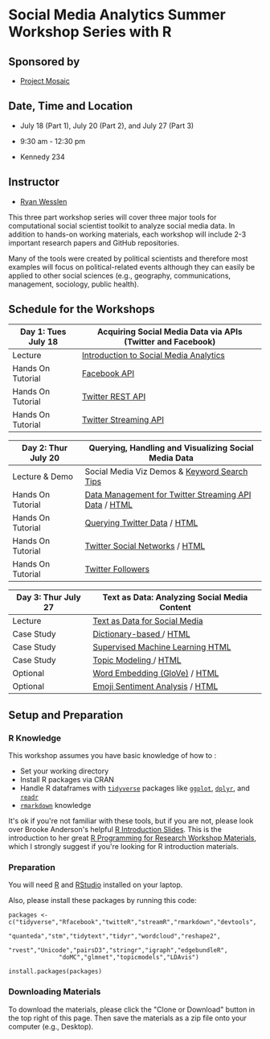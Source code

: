 # Social Media Analytics Summer Workshop Series with R

## Sponsored by 

* [Project Mosaic](https://projectmosaic.uncc.edu/)

## Date, Time and Location

* July 18 (Part 1), July 20 (Part 2), and July 27 (Part 3) 

* 9:30 am - 12:30 pm

* Kennedy 234
 
## Instructor

* [Ryan Wesslen](http://wesslen.github.io)

This three part workshop series will cover three major tools for computational social scientist toolkit to analyze social media data. In addition to hands-on working materials, each workshop will include 2-3 important research papers and GitHub repositories.

Many of the tools were created by political scientists and therefore most examples will focus on political-related events although they can easily be applied to other social sciences (e.g., geography, communications, management, sociology, public health).

## Schedule for the Workshops

| Day 1: Tues July 18 | Acquiring Social Media Data via APIs (Twitter and Facebook)  |
| ------------------- | ------------------------------------------------------- |
| Lecture             | [Introduction to Social Media Analytics](./slides/intro.pdf)              |
| Hands On Tutorial   | [Facebook API](./day1/facebook-api.Rmd)   |
| Hands On Tutorial   | [Twitter REST API](./day1/twitter-rest.Rmd) |
| Hands On Tutorial   | [Twitter Streaming API](./day1/twitter-streaming.Rmd) |

| Day 2: Thur July 20 | Querying, Handling and Visualizing Social Media Data    |
| ------------------- | ------------------------------------------------------- |
| Lecture & Demo      | Social Media Viz Demos & [Keyword Search Tips](https://wesslen.github.io/assets/documents/presentations/Social-Media-Seminar-Part1.pdf)
| Hands On Tutorial   | [Data Management for Twitter Streaming API Data](./day2/streaming-data.Rmd) / [HTML](https://htmlpreview.github.io/?https://github.com/wesslen/summer-2017-social-media-workshop/blob/master/day2/streaming-data.html) |
| Hands On Tutorial   | [Querying Twitter Data](./day2/twitter-querying.Rmd) / [HTML]() |
| Hands On Tutorial   | [Twitter Social Networks](./day2/twitter-social-networks.Rmd) / [HTML](http://htmlpreview.github.io/?https://github.com/wesslen/summer-2017-social-media-workshop/blob/master/day2/twitter-social-networks.html)|
| Hands On Tutorial   | [Twitter Followers](./day2/twitter-followers.Rmd) |

| Day 3: Thur July 27 | Text as Data: Analyzing Social Media Content            |
| ------------------- | ------------------------------------------------------- |
| Lecture             | [Text as Data for Social Media](./slides/textasdata.pdf) |
| Case Study          | [Dictionary-based ](./day3/textasdata-dictionaries.Rmd) / [HTML](https://htmlpreview.github.io/?https://github.com/wesslen/summer-2017-social-media-workshop/blob/master/day3/textasdata-dictionaries.html) |
| Case Study          | [Supervised Machine Learning ](./day3/textasdata-supervised.Rmd)[HTML](https://htmlpreview.github.io/?https://github.com/wesslen/summer-2017-social-media-workshop/blob/master/day3/textasdata-supervised.html) |
| Case Study          | [Topic Modeling ](./day3/textasdata-topicmodeling.Rmd) / [HTML](https://htmlpreview.github.io/?https://github.com/wesslen/summer-2017-social-media-workshop/blob/master/day3/textasdata-topicmodeling.html) |
| Optional         | [Word Embedding (GloVe)](./day3/word-embedding.Rmd) / [HTML](https://htmlpreview.github.io/?https://github.com/wesslen/summer-2017-social-media-workshop/blob/master/day3/word-embedding.html) |
| Optional            | [Emoji Sentiment Analysis](./day3/emoji-sentiment.Rmd) /  [HTML](https://htmlpreview.github.io/?https://github.com/wesslen/summer-2017-social-media-workshop/blob/master/day3/emoji-sentiment.html) |

## Setup and Preparation

### R Knowledge

This workshop assumes you have basic knowledge of how to :

* Set your working directory
* Install R packages via CRAN
* Handle R dataframes with [`tidyverse`](http://tidyverse.org/) packages like [`ggplot`](http://ggplot2.tidyverse.org/), [`dplyr`](http://dplyr.tidyverse.org/), and [`readr`](http://readr.tidyverse.org/)
* [`rmarkdown`](http://rmarkdown.rstudio.com/articles_intro.html) knowledge

It's ok if you're not familiar with these tools, but if you are not, please look over Brooke Anderson's helpful [R Introduction Slides](https://github.com/geanders/RProgrammingForResearch/raw/master/slides/CourseNotes_Week1.pdf). This is the introduction to her great [R Programming for Research Workshop Materials](https://github.com/geanders/RProgrammingForResearch), which I strongly suggest if you're looking for R introduction materials.

### Preparation

You will need [R](https://cran.r-project.org/) and [RStudio](https://www.rstudio.com/) installed on your laptop. 

Also, please install these packages by running this code:

```{r}
packages <- c("tidyverse","Rfacebook","twitteR","streamR","rmarkdown","devtools",
              "quanteda","stm","tidytext","tidyr","wordcloud","reshape2",
              "rvest","Unicode","pairsD3","stringr","igraph","edgebundleR",
              "doMC","glmnet","topicmodels","LDAvis")

install.packages(packages)
```

### Downloading Materials

To download the materials, please click the "Clone or Download" button in the top right of this page. Then save the materials as a zip file onto your computer (e.g., Desktop). 

